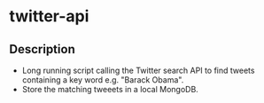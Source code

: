 # twitter-api

## Description

- Long running script calling the Twitter search API to find tweets containing a key word e.g. "Barack Obama".
- Store the matching tweeets in a local MongoDB.
